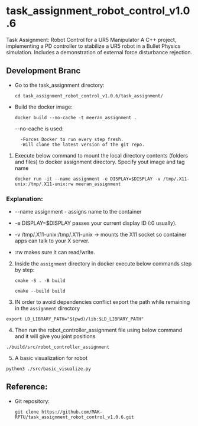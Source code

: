 # task_assignment_robot_control_v1.0.6
Task Assignment: Robot Control for a UR5 Manipulator A C++ project, implementing a PD controller to stabilize a UR5 robot in a Bullet Physics simulation. Includes a demonstration of external force disturbance rejection.

## Development Branc

- Go to the task_assignment directory:

    `cd task_assignment_robot_control_v1.0.6/task_assignment/`

- Build the docker image:

    `docker build --no-cache -t meeran_assignment .`

    --no-cache is used:

        -Forces Docker to run every step fresh.
        -Will clone the latest version of the git repo.


1. Execute below command to mount the local directory contents (folders and files) to docker assignment directory. Specify yout image and tag name

    `docker run -it --name assignment -e DISPLAY=$DISPLAY -v /tmp/.X11-unix:/tmp/.X11-unix:rw meeran_assignment`

### Explanation:

- --name assignment - assigns name to the container
- -e DISPLAY=$DISPLAY passes your current display ID (:0 usually).

- -v /tmp/.X11-unix:/tmp/.X11-unix → mounts the X11 socket so container apps can talk to your X server.

- :rw makes sure it can read/write.

2. Inside the `assignment` directory in docker execute below commands step by step:

    `cmake -S . -B build`

    `cmake --build build`

3. IN order to avoid dependencies conflict export the path while remaining in the `assignment` directory

`export LD_LIBRARY_PATH="$(pwd)/lib:$LD_LIBRARY_PATH"`

4. Then run the robot_controller_assignment file using below command and it will give you joint positions

`./build/src/robot_controller_assignment `

5. A basic visualization for robot

`python3 ./src/basic_visualize.py`


## Reference:

- Git repository:

    `git clone https://github.com/MAK-RPTU/task_assignment_robot_control_v1.0.6.git`
